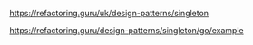https://refactoring.guru/uk/design-patterns/singleton

https://refactoring.guru/design-patterns/singleton/go/example

